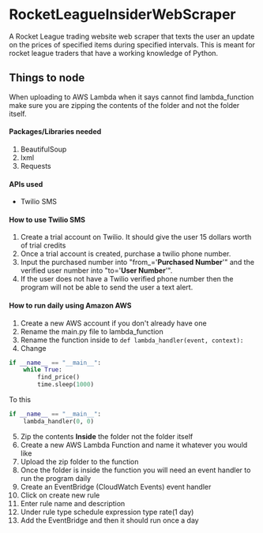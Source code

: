# RocketLeagueInsiderWebScraper
A Rocket League trading website web scraper that texts the user an update on the prices of specified items during specified intervals. This is meant for rocket league traders that have a working knowledge of Python.

## Things to node
When uploading to AWS Lambda when it says cannot find lambda_function make sure you are zipping the contents of the folder and not the folder itself.

#### Packages/Libraries needed
1. BeautifulSoup
1. lxml
1. Requests

#### APIs used
- Twilio SMS

#### How to use Twilio SMS 
1. Create a trial account on Twilio. It should give the user 15 dollars worth of trial credits
1. Once a trial account is created, purchase a twilio phone number.
1. Input the purchased number into "from_='**Purchased Number**'" and the verified user number into "to='**User Number**'".
1. If the user does not have a Twilio verified phone number then the program will not be able to send the user a text alert.

#### How to run daily using Amazon AWS
1. Create a new AWS account if you don't already have one
2. Rename the main.py file to lambda_function
3. Rename the function inside to ```def lambda_handler(event, context):```
4. Change
```python
if __name__ == "__main__":
    while True:
        find_price() 
        time.sleep(1000)    
```
To this
```python
if __name__ == "__main__":
    lambda_handler(0, 0)
```
5. Zip the contents **Inside** the folder not the folder itself
6. Create a new AWS Lambda Function and name it whatever you would like
7. Upload the zip folder to the function
8. Once the folder is inside the function you will need an event handler to run the program daily
9. Create an EventBridge (CloudWatch Events) event handler
10. Click on create new rule
11. Enter rule name and description
12. Under rule type schedule expression type rate(1 day)
13. Add the EventBridge and then it should run once a day
